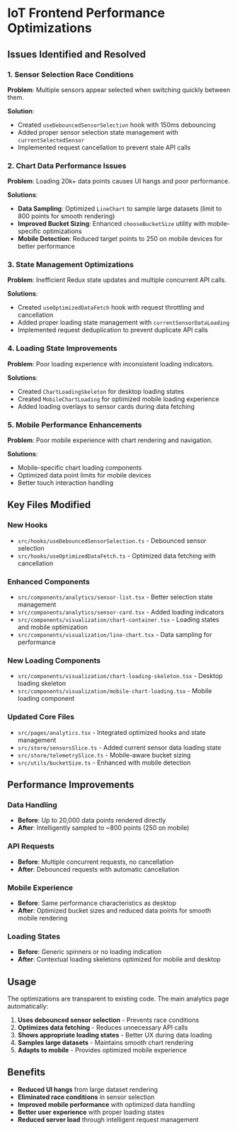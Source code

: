 # IoT Frontend Performance Optimizations

## Issues Identified and Resolved

### 1. **Sensor Selection Race Conditions**
**Problem**: Multiple sensors appear selected when switching quickly between them.

**Solution**:
- Created `useDebouncedSensorSelection` hook with 150ms debouncing
- Added proper sensor selection state management with `currentSelectedSensor`
- Implemented request cancellation to prevent stale API calls

### 2. **Chart Data Performance Issues**
**Problem**: Loading 20k+ data points causes UI hangs and poor performance.

**Solutions**:
- **Data Sampling**: Optimized `LineChart` to sample large datasets (limit to 800 points for smooth rendering)
- **Improved Bucket Sizing**: Enhanced `chooseBucketSize` utility with mobile-specific optimizations
- **Mobile Detection**: Reduced target points to 250 on mobile devices for better performance

### 3. **State Management Optimizations**
**Problem**: Inefficient Redux state updates and multiple concurrent API calls.

**Solutions**:
- Created `useOptimizedDataFetch` hook with request throttling and cancellation
- Added proper loading state management with `currentSensorDataLoading`
- Implemented request deduplication to prevent duplicate API calls

### 4. **Loading State Improvements**
**Problem**: Poor loading experience with inconsistent loading indicators.

**Solutions**:
- Created `ChartLoadingSkeleton` for desktop loading states
- Created `MobileChartLoading` for optimized mobile loading experience
- Added loading overlays to sensor cards during data fetching

### 5. **Mobile Performance Enhancements**
**Problem**: Poor mobile experience with chart rendering and navigation.

**Solutions**:
- Mobile-specific chart loading components
- Optimized data point limits for mobile devices
- Better touch interaction handling

## Key Files Modified

### New Hooks
- `src/hooks/useDebouncedSensorSelection.ts` - Debounced sensor selection
- `src/hooks/useOptimizedDataFetch.ts` - Optimized data fetching with cancellation

### Enhanced Components
- `src/components/analytics/sensor-list.tsx` - Better selection state management
- `src/components/analytics/sensor-card.tsx` - Added loading indicators
- `src/components/visualization/chart-container.tsx` - Loading states and mobile optimization
- `src/components/visualization/line-chart.tsx` - Data sampling for performance

### New Loading Components
- `src/components/visualization/chart-loading-skeleton.tsx` - Desktop loading skeleton
- `src/components/visualization/mobile-chart-loading.tsx` - Mobile loading component

### Updated Core Files
- `src/pages/analytics.tsx` - Integrated optimized hooks and state management
- `src/store/sensorsSlice.ts` - Added current sensor data loading state
- `src/store/telemetrySlice.ts` - Mobile-aware bucket sizing
- `src/utils/bucketSize.ts` - Enhanced with mobile detection

## Performance Improvements

### Data Handling
- **Before**: Up to 20,000 data points rendered directly
- **After**: Intelligently sampled to ~800 points (250 on mobile)

### API Requests
- **Before**: Multiple concurrent requests, no cancellation
- **After**: Debounced requests with automatic cancellation

### Mobile Experience
- **Before**: Same performance characteristics as desktop
- **After**: Optimized bucket sizes and reduced data points for smooth mobile rendering

### Loading States
- **Before**: Generic spinners or no loading indication
- **After**: Contextual loading skeletons optimized for mobile and desktop

## Usage

The optimizations are transparent to existing code. The main analytics page automatically:

1. **Uses debounced sensor selection** - Prevents race conditions
2. **Optimizes data fetching** - Reduces unnecessary API calls
3. **Shows appropriate loading states** - Better UX during data loading
4. **Samples large datasets** - Maintains smooth chart rendering
5. **Adapts to mobile** - Provides optimized mobile experience

## Benefits

- **Reduced UI hangs** from large dataset rendering
- **Eliminated race conditions** in sensor selection
- **Improved mobile performance** with optimized data handling
- **Better user experience** with proper loading states
- **Reduced server load** through intelligent request management
